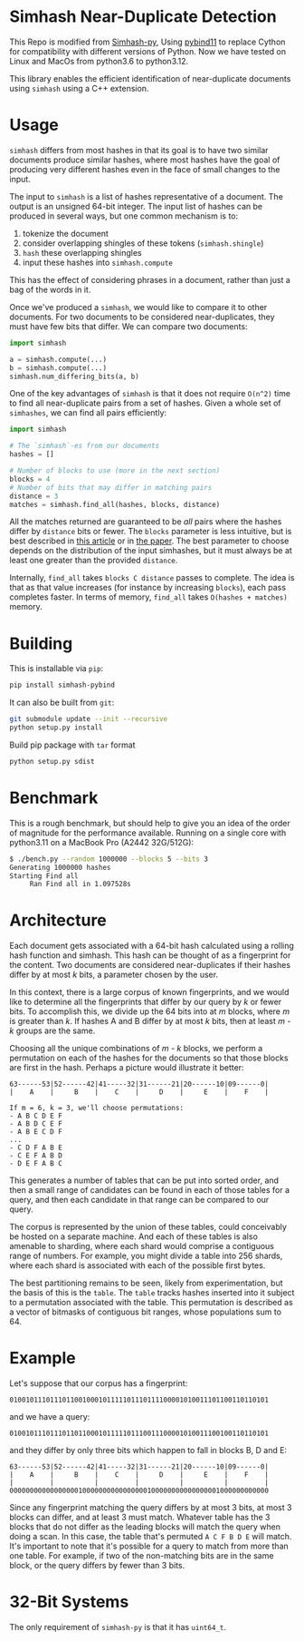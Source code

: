 Simhash Near-Duplicate Detection
================================
This Repo is modified from [Simhash-py](http://github.com/seomoz/simhash-py), Using [pybind11](https://github.com/pybind/pybind11) to replace Cython for compatibility with different versions of Python. Now we have tested on Linux and MacOs from python3.6 to python3.12.

This library enables the efficient identification of near-duplicate documents using
`simhash` using a C++ extension.

Usage
=====
`simhash` differs from most hashes in that its goal is to have two similar documents
produce similar hashes, where most hashes have the goal of producing very different
hashes even in the face of small changes to the input.

The input to `simhash` is a list of hashes representative of a document. The output is an
unsigned 64-bit integer. The input list of hashes can be produced in several ways, but
one common mechanism is to:

1. tokenize the document
1. consider overlapping shingles of these tokens (`simhash.shingle`)
1. `hash` these overlapping shingles
1. input these hashes into `simhash.compute`

This has the effect of considering phrases in a document, rather than just a bag of the
words in it.

Once we've produced a `simhash`, we would like to compare it to other documents. For two
documents to be considered near-duplicates, they must have few bits that differ. We can
compare two documents:

```python
import simhash

a = simhash.compute(...)
b = simhash.compute(...)
simhash.num_differing_bits(a, b)
```

One of the key advantages of `simhash` is that it does not require `O(n^2)` time to find
all near-duplicate pairs from a set of hashes. Given a whole set of `simhashes`, we can
find all pairs efficiently:

```python
import simhash

# The `simhash`-es from our documents
hashes = []

# Number of blocks to use (more in the next section)
blocks = 4
# Number of bits that may differ in matching pairs
distance = 3
matches = simhash.find_all(hashes, blocks, distance)
```

All the matches returned are guaranteed to be _all_ pairs where the hashes differ by
`distance` bits or fewer. The `blocks` parameter is less intuitive, but is best described
in [this article](https://moz.com/devblog/near-duplicate-detection/) or in
[the paper](http://www2007.cpsc.ucalgary.ca/papers/paper215.pdf). The best parameter to
choose depends on the distribution of the input simhashes, but it must always be at least
one greater than the provided `distance`.

Internally, `find_all` takes `blocks C distance` passes to complete. The idea is that as
that value increases (for instance by increasing `blocks`), each pass completes faster.
In terms of memory, `find_all` takes `O(hashes + matches)` memory.

Building
========
This is installable via `pip`:

```bash
pip install simhash-pybind
```

It can also be built from `git`:

```bash
git submodule update --init --recursive
python setup.py install
```

Build pip package with `tar` format

```bash
python setup.py sdist
```

Benchmark
=========
This is a rough benchmark, but should help to give you an idea of the order of
magnitude for the performance available. Running on a single core with python3.11
on a MacBook Pro (A2442 32G/512G):

```bash
$ ./bench.py --random 1000000 --blocks 5 --bits 3
Generating 1000000 hashes
Starting Find all
     Ran Find all in 1.097528s
```

Architecture
============
Each document gets associated with a 64-bit hash calculated using a rolling
hash function and simhash. This hash can be thought of as a fingerprint for
the content. Two documents are considered near-duplicates if their hashes differ
by at most _k_ bits, a parameter chosen by the user.

In this context, there is a large corpus of known fingerprints, and we would
like to determine all the fingerprints that differ by our query by _k_ or fewer
bits. To accomplish this, we divide up the 64 bits into at _m_ blocks, where
_m_ is greater than _k_. If hashes A and B differ by at most _k_ bits, then at
least _m - k_ groups are the same.

Choosing all the unique combinations of _m - k_ blocks, we perform a permutation
on each of the hashes for the documents so that those blocks are first in the
hash. Perhaps a picture would illustrate it better:

    63------53|52------42|41-----32|31------21|20------10|09------0|
    |    A    |     B    |    C    |     D    |     E    |    F    |

    If m = 6, k = 3, we'll choose permutations:
    - A B C D E F
    - A B D C E F
    - A B E C D F
    ...
    - C D F A B E
    - C E F A B D
    - D E F A B C

This generates a number of tables that can be put into sorted order, and then a
small range of candidates can be found in each of those tables for a query, and
then each candidate in that range can be compared to our query.

The corpus is represented by the union of these tables, could conceivably be
hosted on a separate machine. And each of these tables is also amenable to
sharding, where each shard would comprise a contiguous range of numbers. For
example, you might divide a table into 256 shards, where each shard is
associated with each of the possible first bytes.

The best partitioning remains to be seen, likely from experimentation, but the
basis of this is the `table`. The `table` tracks hashes inserted into it subject
to a permutation associated with the table. This permutation is described as a
vector of bitmasks of contiguous bit ranges, whose populations sum to 64.

Example
=======

Let's suppose that our corpus has a fingerprint:

    0100101110111011001000101111101110111100001010011101100110110101

and we have a query:

    0100101110111011011000101111101110011100001010011100100110110101

and they differ by only three bits which happen to fall in blocks B, D and E:

    63------53|52------42|41-----32|31------21|20------10|09------0|
    |    A    |     B    |    C    |     D    |     E    |    F    |
    |         |          |         |          |          |         |
    0000000000000000010000000000000000100000000000000001000000000000

Since any fingerprint matching the query differs by at most 3 bits, at most 3
blocks can differ, and at least 3 must match. Whatever table has the 3 blocks
that do not differ as the leading blocks will match the query when doing a scan.
In this case, the table that's permuted `A C F B D E` will match. It's important
to note that it's possible for a query to match from more than one table. For
example, if two of the non-matching bits are in the same block, or the query
differs by fewer than 3 bits.

32-Bit Systems
==============
The only requirement of `simhash-py` is that it has `uint64_t`.
